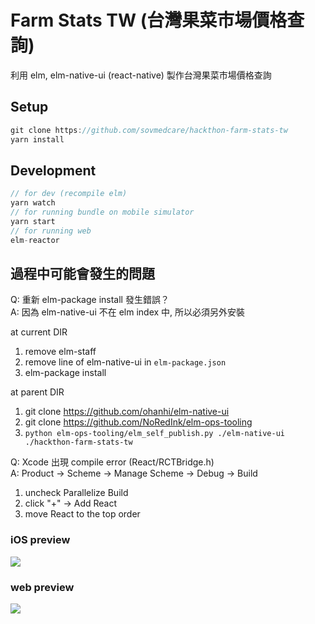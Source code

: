 # Farm Stats TW (台灣果菜市場價格查詢)

利用 elm, elm-native-ui (react-native) 製作台灣果菜市場價格查詢

## Setup

```js
git clone https://github.com/sovmedcare/hackthon-farm-stats-tw
yarn install
```

## Development

```js
// for dev (recompile elm)
yarn watch
// for running bundle on mobile simulator
yarn start
// for running web
elm-reactor
```

## 過程中可能會發生的問題

Q: 重新 elm-package install 發生錯誤？  
A: 因為 elm-native-ui 不在 elm index 中, 所以必須另外安裝  

  at current DIR
  1. remove elm-staff
  1. remove line of elm-native-ui in ```elm-package.json```
  1. elm-package install

  at parent DIR
  1. git clone https://github.com/ohanhi/elm-native-ui
  1. git clone https://github.com/NoRedInk/elm-ops-tooling
  1. ```python elm-ops-tooling/elm_self_publish.py ./elm-native-ui ./hackthon-farm-stats-tw```

Q: Xcode 出現 compile error (React/RCTBridge.h)  
A: Product -> Scheme -> Manage Scheme -> Debug -> Build  

  1. uncheck Parallelize Build
  1. click "+" -> Add React
  1. move React to the top order

### iOS preview
![](https://i.imgur.com/0jpagTg.png)

### web preview
![](https://i.imgur.com/E2SdXxS.png)
